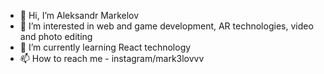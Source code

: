 - 👋 Hi, I’m Aleksandr Markelov
- 👀 I’m interested in web and game development, AR technologies, video and photo editing
- 🌱 I’m currently learning React technology
- 📫 How to reach me - instagram/mark3lovvv

<!---
babilunga/About is a ✨ special ✨ repository because its `README.md` (this file) appears on your GitHub profile.
You can click the Preview link to take a look at your changes.
--->
